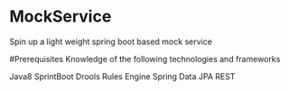 # MockService
Spin up a light weight spring boot based mock service  

#Prerequisites
Knowledge of the following technologies and frameworks

Java8
SprintBoot
Drools Rules Engine
Spring Data JPA REST

